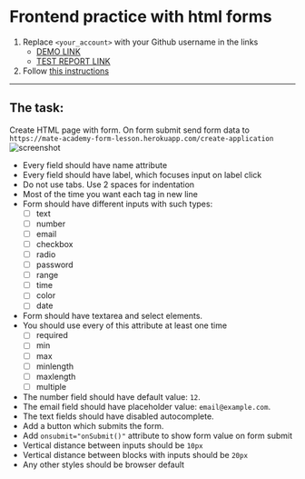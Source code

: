 # Frontend practice with html forms
1. Replace `<your_account>` with your Github username in the links
    - [DEMO LINK](https://serverieva.github.io/layout_html-form/) <br>
    - [TEST REPORT LINK](https://serverieva.github.io/layout_html-form/report/html_report/)
2. Follow [this instructions](https://mate-academy.github.io/layout_task-guideline/)
___

## The task:
Create HTML page with form. On form submit send form data to `https://mate-academy-form-lesson.herokuapp.com/create-application`
![screenshot](./references/form-example.png)

- Every field should have name attribute
- Every field should have label, which focuses input on label click
- Do not use tabs. Use 2 spaces for indentation
- Most of the time you want each tag in new line
- Form should have different inputs with such types:
  - [ ] text
  - [ ] number
  - [ ] email
  - [ ] checkbox
  - [ ] radio
  - [ ] password
  - [ ] range
  - [ ] time
  - [ ] color
  - [ ] date
- Form should have textarea and select elements.
- You should use every of this attribute at least one time
  - [ ] required
  - [ ] min
  - [ ] max
  - [ ] minlength
  - [ ] maxlength
  - [ ] multiple
- The number field should have default value: `12`.
- The email field should have placeholder value: `email@example.com`.
- The text fields should have disabled autocomplete.
- Add a button which submits the form.
- Add `onsubmit="onSubmit()"` attribute to show form value on form submit
- Vertical distance between inputs should be `10px`
- Vertical distance between blocks with inputs should be `20px`
- Any other styles should be browser default
